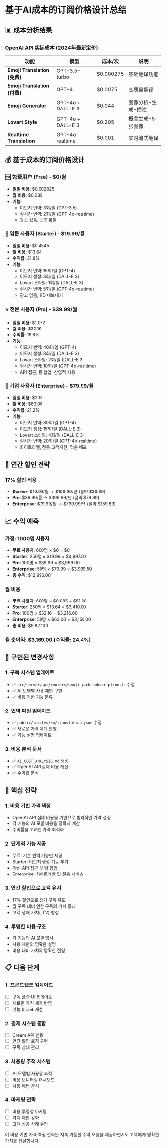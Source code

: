 # 基于AI成本的订阅价格设计总结

## 📊 成本分析结果

### OpenAI API 实际成本 (2024年最新定价)

| 功能 | 模型 | 成本/次 | 说明 |
|------|------|---------|------|
| **Emoji Translation (免费)** | GPT-3.5-turbo | $0.000275 | 基础翻译功能 |
| **Emoji Translation (付费)** | GPT-4 | $0.0075 | 高质量翻译 |
| **Emoji Generator** | GPT-4o + DALL-E 3 | $0.044 | 图像分析+生成+描述 |
| **Lovart Style** | GPT-4o + DALL-E 3 | $0.205 | 概念生成+5张图像 |
| **Realtime Translation** | GPT-4o-realtime | $0.001 | 实时流式翻译 |

## 💰 基于成本的订阅价格设计

### 🆓 **免费用户 (Free) - $0/월**
- **일일 비용**: $0.002825
- **월 비용**: $0.085
- **기능**:
  - 이모지 번역: 3회/일 (GPT-3.5)
  - 실시간 번역: 2회/일 (GPT-4o-realtime)
  - 광고 있음, 표준 품질

### 🚀 **입문 사용자 (Starter) - $19.99/월**
- **일일 비용**: $0.4545
- **월 비용**: $13.64
- **수익률**: 31.8%
- **기능**:
  - 이모지 번역: 15회/일 (GPT-4)
  - 이모지 생성: 3회/일 (DALL-E 3)
  - Lovart 스타일: 1회/일 (DALL-E 3)
  - 실시간 번역: 5회/일 (GPT-4o-realtime)
  - 광고 없음, HD 내보내기

### ⭐ **전문 사용자 (Pro) - $39.99/월**
- **일일 비용**: $1.072
- **월 비용**: $32.16
- **수익률**: 19.6%
- **기능**:
  - 이모지 번역: 40회/일 (GPT-4)
  - 이모지 생성: 8회/일 (DALL-E 3)
  - Lovart 스타일: 2회/일 (DALL-E 3)
  - 실시간 번역: 10회/일 (GPT-4o-realtime)
  - API 접근, 팀 협업, 상업적 사용

### 🏢 **기업 사용자 (Enterprise) - $79.99/월**
- **일일 비용**: $2.10
- **월 비용**: $63.00
- **수익률**: 21.2%
- **기능**:
  - 이모지 번역: 80회/일 (GPT-4)
  - 이모지 생성: 15회/일 (DALL-E 3)
  - Lovart 스타일: 4회/일 (DALL-E 3)
  - 실시간 번역: 20회/일 (GPT-4o-realtime)
  - 화이트라벨, 전용 고객지원, 맞춤 배포

## 🎯 연간 할인 전략

### 17% 할인 적용
- **Starter**: $19.99/월 → $199.99/년 (절약 $39.89)
- **Pro**: $39.99/월 → $399.99/년 (절약 $79.89)
- **Enterprise**: $79.99/월 → $799.99/년 (절약 $159.89)

## 📈 수익 예측

### 가정: 1000명 사용자
- **무료 사용자**: 600명 × $0 = $0
- **Starter**: 250명 × $19.99 = $4,997.50
- **Pro**: 100명 × $39.99 = $3,999.00
- **Enterprise**: 50명 × $79.99 = $3,999.50
- **총 수익**: $12,996.00

### 월 비용
- **무료 사용자**: 600명 × $0.085 = $51.00
- **Starter**: 250명 × $13.64 = $3,410.00
- **Pro**: 100명 × $32.16 = $3,216.00
- **Enterprise**: 50명 × $63.00 = $3,150.00
- **총 비용**: $9,827.00

### **월 순이익**: $3,169.00 (수익률: 24.4%)

## 🔧 구현된 변경사항

### 1. 구독 시스템 업데이트
- ✅ `src/server/api/routers/emoji-pack-subscription.ts` 수정
- ✅ AI 모델별 사용 제한 구현
- ✅ 비용 기반 기능 분류

### 2. 번역 파일 업데이트
- ✅ `public/locales/ko/translation.json` 수정
- ✅ 새로운 가격 체계 반영
- ✅ 기능 설명 업데이트

### 3. 비용 분석 문서
- ✅ `AI_COST_ANALYSIS.md` 생성
- ✅ OpenAI API 실제 비용 계산
- ✅ 수익률 분석

## 🎯 핵심 전략

### 1. **비용 기반 가격 책정**
- OpenAI API 실제 비용을 기반으로 합리적인 가격 설정
- 각 기능의 AI 모델 비용을 정확히 계산
- 수익률을 고려한 가격 최적화

### 2. **단계적 기능 제공**
- 무료: 기본 번역 기능만 제공
- Starter: 이모지 생성 기능 추가
- Pro: API 접근 및 팀 협업
- Enterprise: 화이트라벨 및 전용 서비스

### 3. **연간 할인으로 고객 유지**
- 17% 할인으로 장기 구독 유도
- 월 구독 대비 연간 구독의 가치 증대
- 고객 생애 가치(LTV) 향상

### 4. **투명한 비용 구조**
- 각 기능의 AI 모델 명시
- 사용 제한의 명확한 설명
- 비용 대비 가치의 명확한 전달

## 📋 다음 단계

### 1. 프론트엔드 업데이트
- [ ] 구독 플랜 UI 업데이트
- [ ] 새로운 가격 체계 반영
- [ ] 기능 비교표 개선

### 2. 결제 시스템 통합
- [ ] Creem API 연동
- [ ] 연간 할인 로직 구현
- [ ] 구독 상태 관리

### 3. 사용량 추적 시스템
- [ ] AI 모델별 사용량 추적
- [ ] 비용 모니터링 대시보드
- [ ] 사용 패턴 분석

### 4. 마케팅 전략
- [ ] 비용 투명성 마케팅
- [ ] 가치 제안 강화
- [ ] 고객 성공 사례 수집

이 비용 기반 가격 책정 전략은 지속 가능한 수익 모델을 제공하면서도 고객에게 명확한 가치를 전달합니다. 